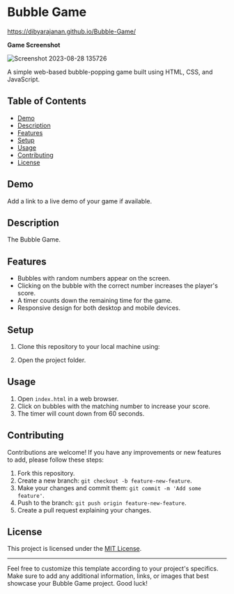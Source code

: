 # Bubble Game

https://dibyarajanan.github.io/Bubble-Game/
   
**Game Screenshot**


![Screenshot 2023-08-28 135726](https://github.com/Dibyarajanan/Bubble-Game/assets/130889237/153eefc8-c3fc-44ff-8aa3-0b0a5a2a09ea)
 <!-- Add a screenshot of your game if you have one -->

A simple web-based bubble-popping game built using HTML, CSS, and JavaScript.

## Table of Contents
- [Demo](#demo)
- [Description](#description)
- [Features](#features)
- [Setup](#setup)
- [Usage](#usage)
- [Contributing](#contributing)
- [License](#license)

## Demo
Add a link to a live demo of your game if available.

## Description
The Bubble Game.

## Features
- Bubbles with random numbers appear on the screen.
- Clicking on the bubble with the correct number increases the player's score.
- A timer counts down the remaining time for the game.
- Responsive design for both desktop and mobile devices.

## Setup
1. Clone this repository to your local machine using:

2. Open the project folder.

## Usage
1. Open `index.html` in a web browser.
2. Click on bubbles with the matching number to increase your score.
3. The timer will count down from 60 seconds.

## Contributing
Contributions are welcome! If you have any improvements or new features to add, please follow these steps:
1. Fork this repository.
2. Create a new branch: `git checkout -b feature-new-feature`.
3. Make your changes and commit them: `git commit -m 'Add some feature'`.
4. Push to the branch: `git push origin feature-new-feature`.
5. Create a pull request explaining your changes.

## License
This project is licensed under the [MIT License](LICENSE).

---


Feel free to customize this template according to your project's specifics. Make sure to add any additional information, links, or images that best showcase your Bubble Game project. Good luck!
